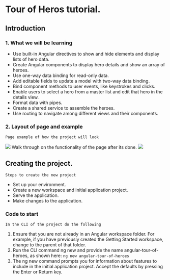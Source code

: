 # Tour of Heros tutorial. 
## Introduction 
### 1. What we will be learning 
+ Use built-in Angular directives to show and hide elements and display lists of hero data.
+ Create Angular components to display hero details and show an array of heroes.
+ Use one-way data binding for read-only data.
+ Add editable fields to update a model with two-way data binding.
+ Bind component methods to user events, like keystrokes and clicks.
+ Enable users to select a hero from a master list and edit that hero in the details view.
+ Format data with pipes.
+ Create a shared service to assemble the heroes.
+ Use routing to navigate among different views and their components.

### 2. Layout of page and example 
    Page example of how the project will look
<img src="https://angular.io/generated/images/guide/toh/nav-diagram.png" />
    Walk through on the functionality of the page after its done.
<img src="https://angular.io/generated/images/guide/toh/toh-anim.gif" />

## Creating the project.
    Steps to create the new project 
+ Set up your environment.
+ Create a new workspace and initial application project.
+ Serve the application.
+ Make changes to the application.

### Code to start
    In the CLI of the project do the following 
1. Ensure that you are not already in an Angular workspace folder. For example, if you have previously created the Getting Started workspace, change to the parent of that folder.
2. Run the CLI command ng new and provide the name angular-tour-of-heroes, as shown here:
``` ng new angular-tour-of-heroes ```
3. The ng new command prompts you for information about features to include in the initial application project. Accept the defaults by pressing the Enter or Return key.